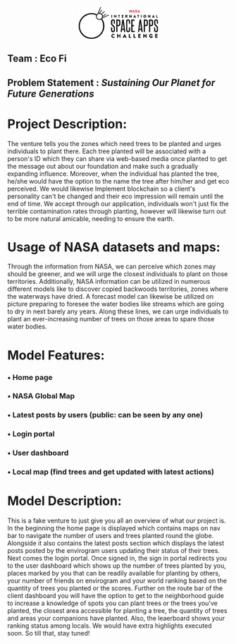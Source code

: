 <p align="center">
  <img src="https://github.com/anshcena/SpaceApp_EcoFi/blob/main/eco%20fi/assets/images/Horizontal%20Black.png" width="180" />
  </p>
  
 ## Team : Eco Fi
  
 ## Problem Statement : ***Sustaining Our Planet for Future Generations***
 
 # Project Description:

The venture tells you the zones which need trees to be planted and urges individuals to plant there. Each tree planted will be associated with a person's ID which they can share via web-based media once planted to get the message out about our foundation and make such a gradually expanding influence. Moreover, when the individual has planted the tree, he/she would have the option to the name the tree after him/her and get eco perceived. We would likewise Implement blockchain so a client's personality can't be changed and their eco impression will remain until the end of time. We accept through our application, individuals won't just fix the terrible contamination rates through planting, however will likewise turn out to be more natural amicable, needing to ensure the earth.

# Usage of NASA datasets and maps:
Through the information from NASA, we can perceive which zones may should be greener, and we will urge the closest individuals to plant on those territories. Additionally, NASA information can be utilized in numerous different models like to discover copied backwoods territories, zones where the waterways have dried. A forecast model can likewise be utilized on picture preparing to foresee the water bodies like streams which are going to dry in next barely any years. Along these lines, we can urge individuals to plant an ever-increasing number of trees on those areas to spare those water bodies.

# Model Features:
### •	Home page
### •	NASA Global Map
### •	Latest posts by users (public: can be seen by any one)
### •	Login portal
### •	User dashboard
### •	Local map (find trees and get updated with latest actions)

# Model Description:
This is a fake venture to just give you all an overview of what our project is. In the beginning the home page is displayed which contains maps on nav bar to navigate the number of users and trees planted round the globe. Alongside it also contains the latest posts section which displays the latest posts posted by the envirogram users updating their status of their trees.
Next comes the login portal. Once signed in, the sign in portal redirects you to the user dashboard which shows up the number of trees planted by you, places marked by you that can be readily available for planting by others, your number of friends on envirogram and your world ranking based on the quantity of trees you planted or the scores. Further on the route bar of the client dashboard you will have the option to get to the neighborhood guide to increase a knowledge of spots you can plant trees or the trees you've planted, the closest area accessible for planting a tree, the quantity of trees and areas your companions have planted. Also, the leaerboard shows your ranking status among locals.
We would have extra highlights executed soon. So till that, stay tuned!
